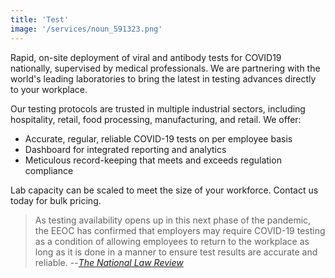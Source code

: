 ```yaml
---
title: 'Test'
image: '/services/noun_591323.png'
---
```


Rapid, on-site deployment of viral and antibody tests for COVID19 nationally, supervised by
medical professionals. We are partnering with the world's leading laboratories to bring the
latest in testing advances directly to your workplace.

Our testing protocols are trusted in multiple industrial sectors, including hospitality,
retail, food processing, manufacturing, and retail. We offer:

- Accurate, regular, reliable COVID-19 tests on per employee basis
- Dashboard for integrated reporting and analytics
- Meticulous record-keeping that meets and exceeds regulation compliance

Lab capacity can be scaled to meet the size of your workforce. Contact us today for bulk
pricing.

> As testing availability opens up in this next phase of the pandemic, the EEOC has confirmed
that employers may require COVID-19 testing as a condition of allowing employees to return to
the workplace as long as it is done in a manner to ensure test results are accurate and
reliable. --[*The National Law Review*][1]

[1]: https://web.archive.org/web/20200502161155/https://www.natlawreview.com/article/updated-eeoc-guidance-allows-employee-covid-19-testing
